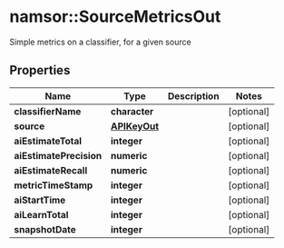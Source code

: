 # namsor::SourceMetricsOut

Simple metrics on a classifier, for a given source
## Properties
Name | Type | Description | Notes
------------ | ------------- | ------------- | -------------
**classifierName** | **character** |  | [optional] 
**source** | [**APIKeyOut**](APIKeyOut.md) |  | [optional] 
**aiEstimateTotal** | **integer** |  | [optional] 
**aiEstimatePrecision** | **numeric** |  | [optional] 
**aiEstimateRecall** | **numeric** |  | [optional] 
**metricTimeStamp** | **integer** |  | [optional] 
**aiStartTime** | **integer** |  | [optional] 
**aiLearnTotal** | **integer** |  | [optional] 
**snapshotDate** | **integer** |  | [optional] 


